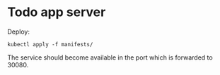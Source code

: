 # Todo app server

Deploy:
```
kubectl apply -f manifests/
```

The service should become available in the port which is forwarded to 30080.
